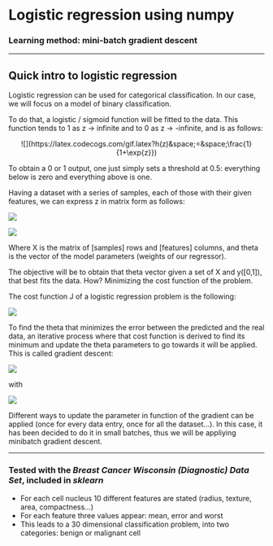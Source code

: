 # Logistic regression using numpy
### Learning method: mini-batch gradient descent
----------

## Quick intro to logistic regression

Logistic regression can be used for categorical classification. In our case, we will focus on a model of binary classification.

To do that, a logistic / sigmoid function will be fitted to the data. This function tends to 1 as z -> infinite and to 0 as z -> -infinite, and is as follows:

<center>![](https://latex.codecogs.com/gif.latex?h(z)&space;=&space;\frac{1}{1&plus;\exp{z}})</center>

To obtain a 0 or 1 output, one just simply sets a threshold at 0.5: everything below is zero and everything above is one.

Having a dataset with a series of samples, each of those with their given features, we can express z in matrix form as follows:

![](https://latex.codecogs.com/gif.latex?$z&space;=&space;X\theta$)

![](https://latex.codecogs.com/gif.latex?h(X\theta)&space;=&space;\frac{1}{1&space;&plus;&space;\exp{X\theta}})

Where X is the matrix of [samples] rows and [features] columns, and theta is the vector of the model parameters (weights of our regressor).

The objective will be to obtain that theta vector given a set of X and y([0,1]), that best fits the data. How? Minimizing the cost function of the problem.

The cost function J of a logistic regression problem is the following:

![](https://latex.codecogs.com/gif.latex?J(\theta)&space;=&space;-\frac{1}{n}&space;\sum_{i&space;=&space;1}^{n}&space;(y*log(h(X\theta))&space;&plus;&space;(1-y)*log(1-h(X\theta))))

To find the theta that minimizes the error between the predicted and the real data, an iterative process where that cost function is derived to find its minimum and update the theta parameters to go towards it will be applied. This is called gradient descent:

![](https://latex.codecogs.com/gif.latex?\theta&space;=&space;\theta&space;-&space;\frac{\delta&space;J(\theta)}{\delta\theta})

with

![](https://latex.codecogs.com/gif.latex?\frac{\delta&space;J(\theta)}{\delta\theta}&space;=&space;\frac{1}{n}&space;X^{T}[h(X)&space;-&space;y])

Different ways to update the parameter in function of the gradient can be applied (once for every data entry, once for all the dataset...). In this case, it has been decided to do it in small batches, thus we will be appliying minibatch gradient descent.

--------------------

### Tested with the *Breast Cancer Wisconsin (Diagnostic) Data Set*, included in *sklearn* 
- For each cell nucleus 10 different features are stated (radius, texture, area, compactness...)
- For each feature three values appear: mean, error and worst
- This leads to a 30 dimensional classification problem, into two categories: benign or malignant cell
